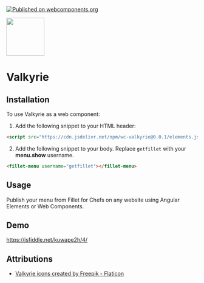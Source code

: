[![Published on webcomponents.org](https://img.shields.io/badge/webcomponents.org-published-blue.svg)](https://www.webcomponents.org/element/wc-valkyrie)

<img src="https://user-images.githubusercontent.com/205733/175829113-4682426b-9162-48e6-955d-20c32249d015.png" width="100" height="100" />

# Valkyrie

## Installation

To use Valkyrie as a web component:

1. Add the following snippet to your HTML header:

```html
<script src="https://cdn.jsdelivr.net/npm/wc-valkyrie@0.0.1/elements.js"></script>
```

2. Add the following snippet to your body. Replace `getfillet` with your **menu.show** username.

```html
<fillet-menu username="getfillet"></fillet-menu>
```

## Usage

Publish your menu from Fillet for Chefs on any website using Angular Elements or Web Components.

## Demo

https://jsfiddle.net/kuwape2h/4/

## Attributions

* <a href="https://www.flaticon.com/free-icons/valkyrie" title="valkyrie icons">Valkyrie icons created by Freepik - Flaticon</a>
